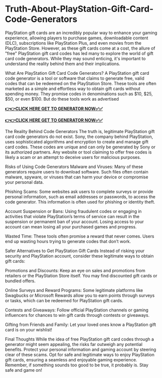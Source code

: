 # Truth-About-PlayStation-Gift-Card-Code-Generators

PlayStation gift cards are an incredibly popular way to enhance your gaming experience, allowing players to purchase games, downloadable content (DLC), subscriptions like PlayStation Plus, and even movies from the PlayStation Store. However, as these gift cards come at a cost, the allure of "free" PlayStation gift card codes has led many to explore the world of gift card code generators. While they may sound enticing, it's important to understand the reality behind them and their implications.

What Are PlayStation Gift Card Code Generators?
A PlayStation gift card code generator is a tool or software that claims to generate free, valid codes that can be redeemed on the PlayStation Store. These tools are often marketed as a simple and effortless way to obtain gift cards without spending money. They promise codes in denominations such as $10, $25, $50, or even $100. But do these tools work as advertised

[**👉👉CLICK HERE GET TO GENERATOR NOW✅✅**](https://free24.raj-solution.com/free-psn-gift-card/)

[**👉👉CLICK HERE GET TO GENERATOR NOW✅✅**](https://free24.raj-solution.com/free-psn-gift-card/)


The Reality Behind Code Generators
The truth is, legitimate PlayStation gift card code generators do not exist. Sony, the company behind PlayStation, uses sophisticated algorithms and encryption to create and manage gift card codes. These codes are unique and can only be generated by Sony or its authorized partners. Any website or tool claiming to offer free codes is likely a scam or an attempt to deceive users for malicious purposes.

Risks of Using Code Generators
Malware and Viruses: Many of these generators require users to download software. Such files often contain malware, spyware, or viruses that can harm your device or compromise your personal data.

Phishing Scams: Some websites ask users to complete surveys or provide personal information, such as email addresses or passwords, to access the code generator. This information is often used for phishing or identity theft.

Account Suspension or Bans: Using fraudulent codes or engaging in activities that violate PlayStation’s terms of service can result in the suspension or permanent ban of your account. Losing access to your account can mean losing all your purchased games and progress.

Wasted Time: These tools often promise a reward that never comes. Users end up wasting hours trying to generate codes that don’t work.

Safer Alternatives to Get PlayStation Gift Cards
Instead of risking your security and PlayStation account, consider these legitimate ways to obtain gift cards:

Promotions and Discounts: Keep an eye on sales and promotions from retailers or the PlayStation Store itself. You may find discounted gift cards or bundled offers.

Online Surveys and Reward Programs: Some legitimate platforms like Swagbucks or Microsoft Rewards allow you to earn points through surveys or tasks, which can be redeemed for PlayStation gift cards.

Contests and Giveaways: Follow official PlayStation channels or gaming influencers for chances to win gift cards through contests or giveaways.

Gifting from Friends and Family: Let your loved ones know a PlayStation gift card is on your wishlist!

Final Thoughts
While the idea of free PlayStation gift card codes through a generator might seem appealing, the risks far outweigh any potential benefits. Protect your personal information and gaming account by steering clear of these scams. Opt for safe and legitimate ways to enjoy PlayStation gift cards, ensuring a seamless and enjoyable gaming experience. Remember, if something sounds too good to be true, it probably is. Stay safe and game on!
